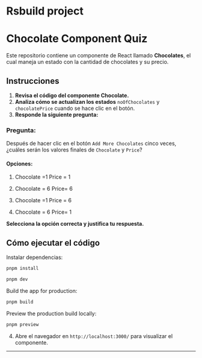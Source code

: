 # Rsbuild project


# Chocolate Component Quiz

Este repositorio contiene un componente de React llamado **Chocolates**, el cual maneja un estado con la cantidad de chocolates y su precio.

## Instrucciones
1. **Revisa el código del componente Chocolate.**
2. **Analiza cómo se actualizan los estados** `noOfChocolates` y `chocolatePrice` cuando se hace clic en el botón.
3. **Responde la siguiente pregunta:**

### Pregunta:
Después de hacer clic en el botón `Add More Chocolates` cinco veces, ¿cuáles serán los valores finales de `Chocolate` y `Price`?

#### Opciones:
1. Chocolate =1 Price = 1


2. Chocolate = 6 Price= 6


3. Chocolate =1 Price = 6


4. Chocolate = 6 Price= 1


**Selecciona la opción correcta y justifica tu respuesta.**

## Cómo ejecutar el código
Instalar dependencias:

```bash
pnpm install
```

```bash
pnpm dev
```

Build the app for production:

```bash
pnpm build
```

Preview the production build locally:

```bash
pnpm preview
```
4. Abre el navegador en `http://localhost:3000/` para visualizar el componente.

---

